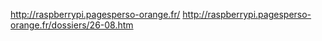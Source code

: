 http://raspberrypi.pagesperso-orange.fr/
http://raspberrypi.pagesperso-orange.fr/dossiers/26-08.htm
